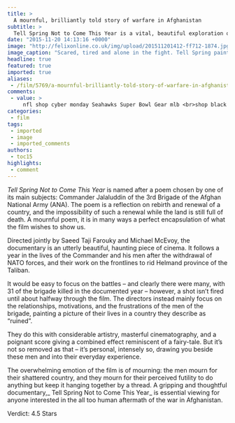```yaml
---
title: >
  A mournful, brilliantly told story of warfare in Afghanistan
subtitle: >
  Tell Spring Not to Come This Year is a vital, beautiful exploration of a broken country
date: "2015-11-20 14:13:16 +0000"
image: "http://felixonline.co.uk/img/upload/201511201412-ff712-1874.jpg"
image_caption: "Scared, tired and alone in the fight. Tell Spring paints an intimately grim picture of the lives of these Afghan soldiers"
headline: true
featured: true
imported: true
aliases:
 - /film/5769/a-mournful-brilliantly-told-story-of-warfare-in-afghanistan
comments:
 - value: >
     nfl shop cyber monday Seahawks Super Bowl Gear mlb <br>shop black friday deal (www.nfljerseysellers.com),UGGS factoiry ouflet store online wholesale nba jerseys hina discount uggs sale,discount uggs ssale cheap nfl erseys wholesale cheap UGGS <br>boots,Cheap UGGS Sale Online nfl shop outlet Cheap UGGS Sale Online,Cheap UGGS Boots wholesale mlb jersey Cheap UGGS Boots,Cheap UGGS Sale Online coupon nba shop Cheap UGGS Sale Online,Cheap UGGS Sale Online mlb shop cyber monday coupon codes Cheap UGGS Sale <br>Online,Cheap UGGS Boots Olympic USA Jersey Cheap UGGS Salle Online,wholesale sports jsrseys wholesale sports jerseys,UGGSfactory outlet store online cheap nnba jerseys for sale discount uggs sale,discount uggs sale cheap jerseys china UGGS factory outlet <br>store online (www.uggsoutletgoods.com),discount uggs sale cheap nba jerseys wholesale cheap UGGS boots,cheap UGGS boots UGGS factoryy outleet store online (www.uggsoutletgoods.com),cheap UGGS boots cheap nhl jerseys for sale UGGS factory <br>outlet store online,che
categories:
 - film
tags:
 - imported
 - image
 - imported_comments
authors:
 - toc15
highlights:
 - comment
---
```


_Tell Spring Not to Come This Year_ is named after a poem chosen by one of its main subjects: Commander Jalaluddin of the 3rd Brigade of the Afghan National Army (ANA). The poem is a reflection on rebirth and renewal of a country, and the impossibility of such a renewal while the land is still full of death. A mournful poem, it is in many ways a perfect encapsulation of what the film wishes to show us.

Directed jointly by Saeed Taji Farouky and Michael McEvoy, the documentary is an utterly beautiful, haunting piece of cinema. It follows a year in the lives of the Commander and his men after the withdrawal of NATO forces, and their work on the frontlines to rid Helmand province of the Taliban.

It would be easy to focus on the battles – and clearly there were many, with 31 of the brigade killed in the documented year – however, a shot isn’t fired until about halfway through the film. The directors instead mainly focus on the relationships, motivations, and the frustrations of the men of the brigade, painting a picture of their lives in a country they describe as “ruined”.

They do this with considerable artistry, masterful cinematography, and a poignant score giving a combined effect reminiscent of a fairy-tale. But it’s not so removed as that – it’s personal, intensely so, drawing you beside these men and into their everyday experience.

The overwhelming emotion of the film is of mourning: the men mourn for their shattered country, and they mourn for their perceived futility to do anything but keep it hanging together by a thread. A gripping and thoughtful documentary,_ Tell Spring Not to Come This Year_ is essential viewing for anyone interested in the all too human aftermath of the war in Afghanistan.[](#_msocom_11)

Verdict: 4.5 Stars
